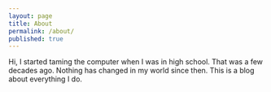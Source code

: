 ```yaml
---
layout: page
title: About
permalink: /about/
published: true
---
```



Hi, I started taming the computer when I was in high school. That was a few decades ago. Nothing has changed in my world since then. This is a blog about everything I do.